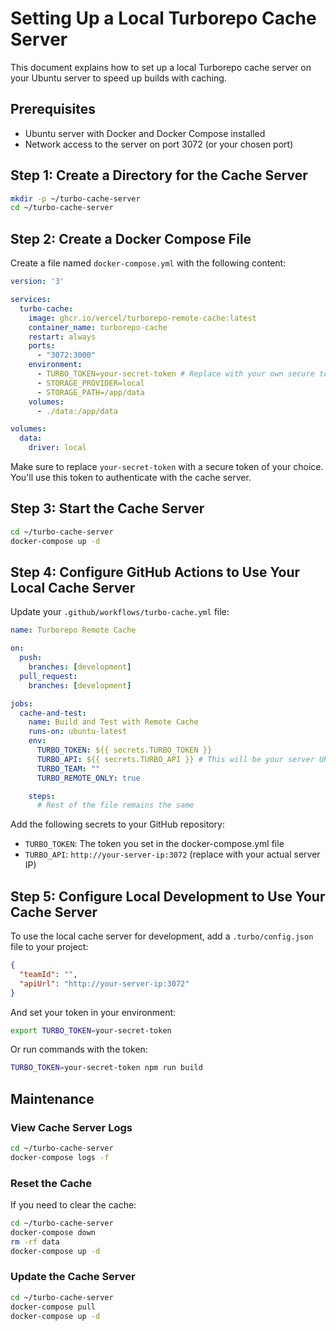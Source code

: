 # Setting Up a Local Turborepo Cache Server

This document explains how to set up a local Turborepo cache server on your Ubuntu server to speed up builds with caching.

## Prerequisites

- Ubuntu server with Docker and Docker Compose installed
- Network access to the server on port 3072 (or your chosen port)

## Step 1: Create a Directory for the Cache Server

```bash
mkdir -p ~/turbo-cache-server
cd ~/turbo-cache-server
```

## Step 2: Create a Docker Compose File

Create a file named `docker-compose.yml` with the following content:

```yaml
version: '3'

services:
  turbo-cache:
    image: ghcr.io/vercel/turborepo-remote-cache:latest
    container_name: turborepo-cache
    restart: always
    ports:
      - "3072:3000"
    environment:
      - TURBO_TOKEN=your-secret-token # Replace with your own secure token
      - STORAGE_PROVIDER=local
      - STORAGE_PATH=/app/data
    volumes:
      - ./data:/app/data

volumes:
  data:
    driver: local
```

Make sure to replace `your-secret-token` with a secure token of your choice. You'll use this token to authenticate with the cache server.

## Step 3: Start the Cache Server

```bash
cd ~/turbo-cache-server
docker-compose up -d
```

## Step 4: Configure GitHub Actions to Use Your Local Cache Server

Update your `.github/workflows/turbo-cache.yml` file:

```yaml
name: Turborepo Remote Cache

on:
  push:
    branches: [development]
  pull_request:
    branches: [development]

jobs:
  cache-and-test:
    name: Build and Test with Remote Cache
    runs-on: ubuntu-latest
    env:
      TURBO_TOKEN: ${{ secrets.TURBO_TOKEN }}
      TURBO_API: ${{ secrets.TURBO_API }} # This will be your server URL
      TURBO_TEAM: ""
      TURBO_REMOTE_ONLY: true

    steps:
      # Rest of the file remains the same
```

Add the following secrets to your GitHub repository:
- `TURBO_TOKEN`: The token you set in the docker-compose.yml file
- `TURBO_API`: `http://your-server-ip:3072` (replace with your actual server IP)

## Step 5: Configure Local Development to Use Your Cache Server

To use the local cache server for development, add a `.turbo/config.json` file to your project:

```json
{
  "teamId": "",
  "apiUrl": "http://your-server-ip:3072"
}
```

And set your token in your environment:

```bash
export TURBO_TOKEN=your-secret-token
```

Or run commands with the token:

```bash
TURBO_TOKEN=your-secret-token npm run build
```

## Maintenance

### View Cache Server Logs

```bash
cd ~/turbo-cache-server
docker-compose logs -f
```

### Reset the Cache

If you need to clear the cache:

```bash
cd ~/turbo-cache-server
docker-compose down
rm -rf data
docker-compose up -d
```

### Update the Cache Server

```bash
cd ~/turbo-cache-server
docker-compose pull
docker-compose up -d
``` 
